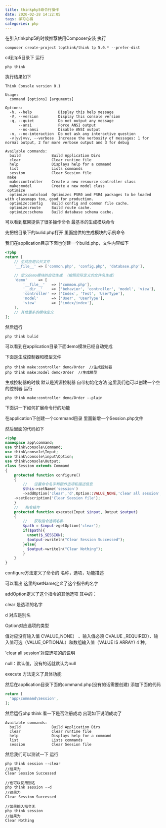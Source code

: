```yaml
---
title: thinkphp5命令行操作
date: 2020-02-28 14:22:05
tags: 学习心得
categories: php
---
```


在引入tinkphp5的时候推荐使用Composer安装   执行

```
composer create-project topthink/think tp 5.0.* --prefer-dist
```

cd到tp5目录下  运行

```
php think
```

执行结果如下

```
Think Console version 0.1

Usage:
  command [options] [arguments]

Options:
  -h, --help            Display this help message
  -V, --version         Display this console version
  -q, --quiet           Do not output any message
      --ansi            Force ANSI output
      --no-ansi         Disable ANSI output
  -n, --no-interaction  Do not ask any interactive question
  -v|vv|vvv, --verbose  Increase the verbosity of messages: 1 for normal output, 2 for more verbose output and 3 for debug

Available commands:
  build              Build Application Dirs
  clear              Clear runtime file
  help               Displays help for a command
  list               Lists commands
  session            Clear Seesion file
 make
  make:controller    Create a new resource controller class
  make:model         Create a new model class
 optimize
  optimize:autoload  Optimizes PSR0 and PSR4 packages to be loaded with classmaps too, good for production.
  optimize:config    Build config and common file cache.
  optimize:route     Build route cache.
  optimize:schema    Build database schema cache.
```

可以看到框架提供了很多操作命令  最基本的生成模块命令

先把根目录下的bulid.php打开  里面提供的生成模块的示例命令  

我们在application目录下面也创建一个build.php，文件内容如下

```php
<?php
return [
    // 生成应用公共文件
    '__file__' => ['common.php', 'config.php', 'database.php'],

    // 定义demo模块的自动生成 （按照实际定义的文件名生成）
    'demo'     => [
        '__file__'   => ['common.php'],
        '__dir__'    => ['behavior', 'controller', 'model', 'view'],
        'controller' => ['Index', 'Test', 'UserType'],
        'model'      => ['User', 'UserType'],
        'view'       => ['index/index'],
    ],
    // 其他更多的模块定义
];
```

然后运行 

```
php think bulid
```

可以看到在application目录下面demo模块已经自动完成

下面是生成控制器和模型文件

```
php think make:controller demo/Order  //生成控制器
php think make:model demo/Order  //生成模型
```

生成控制器的时候  默认是资源控制器 自带初始化方法  这里我们也可以创建一个空的控制器 运行

```
php think make:controller demo/Order --plain
```

下面讲一下如何扩展命令行的功能

在application下创建一个command目录  里面新增一个Session.php文件

然后里面的代码如下

```php
<?php
namespace app\command;
use think\console\Command;
use think\console\Input;
use think\console\input\Option;
use think\console\Output;
class Session extends Command
{
    protected function configure()
    {
        //   设置命令名字和额外选项和描述信息
        $this->setName('session')
        ->addOption('clear','d',Option::VALUE_NONE,'clear all session',null)
    ->setDescription('Clear Seesion file');
    }
    //   指令操作
    protected function execute(Input $input, Output $output)
    {
        //   获取指令选项名称
        $path = $input->getOption('clear');
        if($path){
          unset($_SESSION);
          $output->writeln("Clear Session Successed");
        }else{
          $output->writeln("Clear Nothing");
        }
    }
}
```

configure方法定义了命令的 名称，选项，功能描述

可以看出  这里的setName定义了这个指令的名字

addOption定义了这个指令的其他选项   其中的：

clear 是选项的名字 

d 对应是别名

Option对应选项的类型

 值对应没有输入值 CVALUE_NONE） 、输入值必须 CVALUE _REQUIRED）、输入值可选（VALUE_OPTIONAL）和数组输入值（VALUE IS ARRAY) 4 种。 

'clear all session'对应选项的的说明

null：默认值，没有的话就默认为null

execute 方法定义了具体功能

然后在application目录下面的command.php(没有的话需要创建) 添加下面的代码

```php
return [
  'app\command\Session',
];
```

然后运行php think 看一下是否注册成功 出现如下说明成功了

```
Available commands:
  build              Build Application Dirs
  clear              Clear runtime file
  help               Displays help for a command
  list               Lists commands
  session            Clear Seesion file
```

然后我们可以测试一下 运行

```
php think session --clear
//结果为
Clear Session Successed

//也可以使用别名
php think session --d
//结果为
Clear Session Successed

//如果输入指令无
php think session
//结果为
Clear Nothing

```

